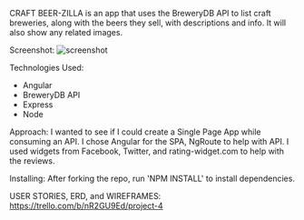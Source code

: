 CRAFT BEER-ZILLA is an app that uses the BreweryDB API to list craft breweries, along with the beers they sell, with descriptions and info.  It will also show any related images.

Screenshot:
![screenshot](https://drive.google.com/thumbnail?id=0B6z5p82sidMKTGRsMFVKVnV5eWc&authuser=0&v=1441574161938&sz=w830-h566)

Technologies Used:
- Angular
- BreweryDB API
- Express
- Node

Approach:
I wanted to see if I could create a Single Page App while consuming an API.  I chose Angular for the SPA, NgRoute to help with API. I used widgets from Facebook, Twitter, and rating-widget.com to help with the reviews.

Installing:
After forking the repo, run 'NPM INSTALL' to install dependencies.

USER STORIES, ERD, and WIREFRAMES:
https://trello.com/b/nR2GU9Ed/project-4
